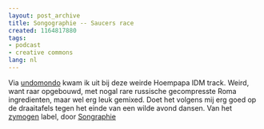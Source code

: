 ```yaml
---
layout: post_archive
title: Songographie -- Saucers race
created: 1164817880
tags:
- podcast
- creative commons
lang: nl
---
```

Via [undomondo](http://www.undomondo.com/2006/01/netlabel-releases-january/) kwam ik uit bij deze weirde Hoempapa IDM track. Weird, want raar opgebouwd, met nogal rare russische gecompresste Roma ingredienten, maar wel erg leuk gemixed. Doet het volgens mij erg goed op de draaitafels tegen het einde van een wilde avond dansen. Van het [zymogen](http://www.zymogen.net/artists/) label, door [Songraphie](http://www.last.fm/music/songraphie)

